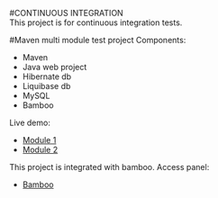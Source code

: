 #CONTINUOUS INTEGRATION     
This project is for continuous integration tests.

#Maven multi module test project
Components:
* Maven
* Java web project
* Hibernate db 
* Liquibase db
* MySQL
* Bamboo

Live demo:
* [Module 1](http://188.166.23.135:8080/module1/)
* [Module 2](http://188.166.23.135:8080/module2/)

This project is integrated with bamboo.
Access panel:
* [Bamboo](http://188.166.23.135:8085)

